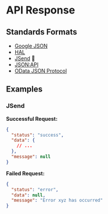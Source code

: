 # API Response

## Standards Formats

- [Google JSON](https://google.github.io/styleguide/jsoncstyleguide.xml)
- [HAL](https://stateless.co/hal_specification.html)
- [JSend](https://github.com/omniti-labs/jsend) 🌟
- [JSON:API](https://jsonapi.org)
- [OData JSON Protocol](http://docs.oasis-open.org/odata/odata-json-format/v4.0/errata02/os/odata-json-format-v4.0-errata02-os-complete.html#_Toc403940655)

## Examples

<!--
https://api.acme.com -> https://developers.acme.com 🌟
https://api.acme.com -> OpenAPI
-->

### JSend

**Successful Request:**

```json
{
  "status": "success",
  "data": {
    // ...
  },
  "message": null
}
```

**Failed Request:**

```json
{
  "status": "error",
  "data": null,
  "message": "Error xyz has occurred"
}
```
